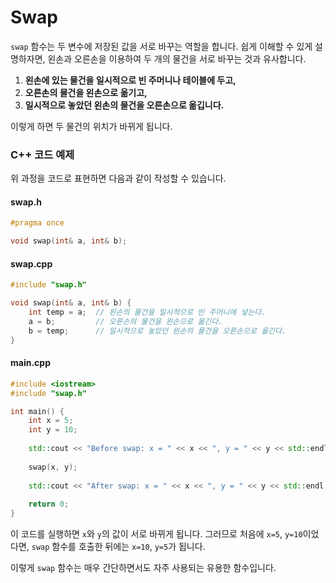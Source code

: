 # Swap

`swap` 함수는 두 변수에 저장된 값을 서로 바꾸는 역할을 합니다. 쉽게 이해할 수 있게 설명하자면, 왼손과 오른손을 이용하여 두 개의 물건을 서로 바꾸는 것과 유사합니다.

1. **왼손에 있는 물건을 일시적으로 빈 주머니나 테이블에 두고,**
2. **오른손의 물건을 왼손으로 옮기고,**
3. **일시적으로 놓았던 왼손의 물건을 오른손으로 옮깁니다.**

이렇게 하면 두 물건의 위치가 바뀌게 됩니다.

### C++ 코드 예제

위 과정을 코드로 표현하면 다음과 같이 작성할 수 있습니다.

#### swap.h
```cpp
#pragma once

void swap(int& a, int& b);
```

#### swap.cpp
```cpp
#include "swap.h"

void swap(int& a, int& b) {
    int temp = a;  // 왼손의 물건을 일시적으로 빈 주머니에 넣는다.
    a = b;         // 오른손의 물건을 왼손으로 옮긴다.
    b = temp;      // 일시적으로 놓았던 왼손의 물건을 오른손으로 옮긴다.
}
```

#### main.cpp
```cpp
#include <iostream>
#include "swap.h"

int main() {
    int x = 5;
    int y = 10;
    
    std::cout << "Before swap: x = " << x << ", y = " << y << std::endl;
    
    swap(x, y);
    
    std::cout << "After swap: x = " << x << ", y = " << y << std::endl;
    
    return 0;
}
```

이 코드를 실행하면 `x`와 `y`의 값이 서로 바뀌게 됩니다. 그러므로 처음에 `x=5`, `y=10`이었다면, `swap` 함수를 호출한 뒤에는 `x=10`, `y=5`가 됩니다.

이렇게 `swap` 함수는 매우 간단하면서도 자주 사용되는 유용한 함수입니다.
